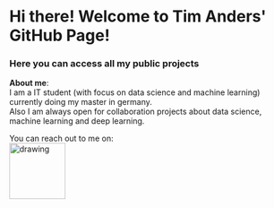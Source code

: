 # Hi there! Welcome to Tim Anders' GitHub Page!
### Here you can access all my public projects

**About me**:  
I am a IT student (with focus on data science and machine learning) currently doing my master in germany.  
Also I am always open for collaboration projects about data science, machine learning and deep learning.

You can reach out to me on:  
<a href="https://www.linkedin.com/in/tim-anders/"><img src="https://res.cloudinary.com/importdata/image/upload/v1595012354/linkedin_t9qiwy.png" alt="drawing" width="100"/>
<!--
**Mechamod/Mechamod** is a ✨ _special_ ✨ repository because its `README.md` (this file) appears on your GitHub profile.

Here are some ideas to get you started:

- 🔭 I’m currently working on ...
- 🌱 I’m currently learning ...
- 👯 I’m looking to collaborate on ...
- 🤔 I’m looking for help with ...
- 💬 Ask me about ...
- 📫 How to reach me: ...
- 😄 Pronouns: ...
- ⚡ Fun fact: ...
-->
